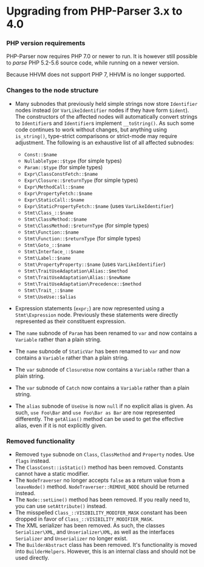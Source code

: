 Upgrading from PHP-Parser 3.x to 4.0
====================================

### PHP version requirements

PHP-Parser now requires PHP 7.0 or newer to run. It is however still possible to *parse* PHP 5.2-5.6
source code, while running on a newer version.

Because HHVM does not support PHP 7, HHVM is no longer supported.

### Changes to the node structure

* Many subnodes that previously held simple strings now store `Identifier` nodes instead (or
  `VarLikeIdentifier` nodes if they have form `$ident`). The constructors of the affected nodes will
  automatically convert strings to `Identifier`s and `Identifier`s implement `__toString()`. As such
  some code continues to work without changes, but anything using `is_string()`, type-strict
  comparisons or strict-mode may require adjustment. The following is an exhaustive list of all
  affected subnodes:

   * `Const::$name`
   * `NullableType::$type` (for simple types)
   * `Param::$type` (for simple types)
   * `Expr\ClassConstFetch::$name`
   * `Expr\Closure::$returnType` (for simple types)
   * `Expr\MethodCall::$name`
   * `Expr\PropertyFetch::$name`
   * `Expr\StaticCall::$name`
   * `Expr\StaticPropertyFetch::$name` (uses `VarLikeIdentifier`)
   * `Stmt\Class_::$name`
   * `Stmt\ClassMethod::$name`
   * `Stmt\ClassMethod::$returnType` (for simple types)
   * `Stmt\Function::$name`
   * `Stmt\Function::$returnType` (for simple types)
   * `Stmt\Goto_::$name`
   * `Stmt\Interface_::$name`
   * `Stmt\Label::$name`
   * `Stmt\PropertyProperty::$name` (uses `VarLikeIdentifier`)
   * `Stmt\TraitUseAdaptation\Alias::$method`
   * `Stmt\TraitUseAdaptation\Alias::$newName`
   * `Stmt\TraitUseAdaptation\Precedence::$method`
   * `Stmt\Trait_::$name`
   * `Stmt\UseUse::$alias`

* Expression statements (`expr;`) are now represented using a `Stmt\Expression` node. Previously
  these statements were directly represented as their constituent expression.
* The `name` subnode of `Param` has been renamed to `var` and now contains a `Variable` rather than
  a plain string.
* The `name` subnode of `StaticVar` has been renamed to `var` and now contains a `Variable` rather
  than a plain string.
* The `var` subnode of `ClosureUse` now contains a `Variable` rather than a plain string.
* The `var` subnode of `Catch` now contains a `Variable` rather than a plain string.
* The `alias` subnode of `UseUse` is now `null` if no explicit alias is given. As such,
  `use Foo\Bar` and `use Foo\Bar as Bar` are now represented differently. The `getAlias()` method
  can be used to get the effective alias, even if it is not explicitly given.

### Removed functionality

* Removed `type` subnode on `Class`, `ClassMethod` and `Property` nodes. Use `flags` instead.
* The `ClassConst::isStatic()` method has been removed. Constants cannot have a static modifier.
* The `NodeTraverser` no longer accepts `false` as a return value from a `leaveNode()` method.
  `NodeTraverser::REMOVE_NODE` should be returned instead.
* The `Node::setLine()` method has been removed. If you really need to, you can use `setAttribute()`
  instead.
* The misspelled `Class_::VISIBILITY_MODIFER_MASK` constant has been dropped in favor of
  `Class_::VISIBILITY_MODIFIER_MASK`.
* The XML serializer has been removed. As such, the classes `Serializer\XML`, and
  `Unserializer\XML`, as well as the interfaces `Serializer` and `Unserializer` no longer exist.
* The `BuilderAbstract` class has been removed. It's functionality is moved into `BuilderHelpers`.
  However, this is an internal class and should not be used directly.